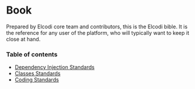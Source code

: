 Book
====

Prepared by Elcodi core team and contributors, this is the Elcodi bible. It is the reference for 
any user of the platform, who will typically want to keep it close at hand.

### Table of contents

* [Dependency Injection Standards](standards/dependency-injection.md)
* [Classes Standards](standards/classes.md)
* [Coding Standards](standards/code.md)